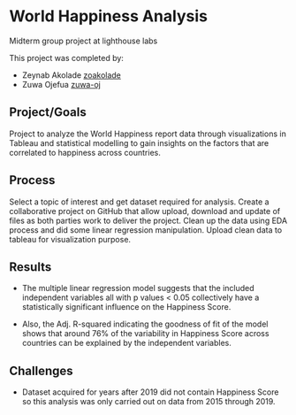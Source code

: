 # World Happiness Analysis
Midterm group project at lighthouse labs

This project was completed by:
- Zeynab Akolade [zoakolade](https://github.com/zoakolade)
- Zuwa Ojefua [zuwa-oj](https://github.com/zuwa-oj)

## Project/Goals

Project to analyze the World Happiness report data through visualizations in Tableau and statistical modelling to gain insights on the factors that are correlated to happiness across countries.

## Process
Select a topic of interest and get dataset required for analysis.
Create a collaborative project on GitHub that allow upload, download and update of files as both parties work to deliver the project.
Clean up the data using EDA process and did some linear regression manipulation.
Upload clean data to tableau for visualization purpose.

## Results

- The multiple linear regression model suggests that the included independent variables all with p values < 0.05 collectively have a statistically significant influence on the Happiness Score.

- Also, the Adj. R-squared indicating the goodness of fit of the model shows that around 76% of the variability in Happiness Score across countries can be explained by the independent variables.

## Challenges

- Dataset acquired for years after 2019 did not contain Happiness Score so this analysis was only carried out on data from 2015 through 2019.